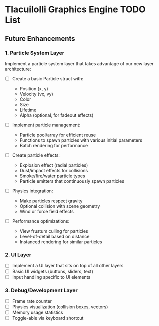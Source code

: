 # Tlacuilolli Graphics Engine TODO List

## Future Enhancements

### 1. Particle System Layer

Implement a particle system layer that takes advantage of our new layer architecture:

- [ ] Create a basic Particle struct with:
  - Position (x, y)
  - Velocity (vx, vy)
  - Color
  - Size
  - Lifetime
  - Alpha (optional, for fadeout effects)

- [ ] Implement particle management:
  - Particle pool/array for efficient reuse
  - Functions to spawn particles with various initial parameters
  - Batch rendering for performance

- [ ] Create particle effects:
  - Explosion effect (radial particles)
  - Dust/impact effects for collisions
  - Smoke/fire/water particle types
  - Particle emitters that continuously spawn particles

- [ ] Physics integration:
  - Make particles respect gravity
  - Optional collision with scene geometry
  - Wind or force field effects

- [ ] Performance optimizations:
  - View frustum culling for particles
  - Level-of-detail based on distance
  - Instanced rendering for similar particles

### 2. UI Layer

- [ ] Implement a UI layer that sits on top of all other layers
- [ ] Basic UI widgets (buttons, sliders, text)
- [ ] Input handling specific to UI elements

### 3. Debug/Development Layer

- [ ] Frame rate counter
- [ ] Physics visualization (collision boxes, vectors)
- [ ] Memory usage statistics
- [ ] Toggle-able via keyboard shortcut

